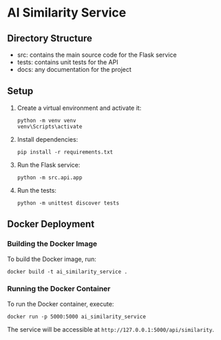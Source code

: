 # AI Similarity Service

## Directory Structure
- src: contains the main source code for the Flask service
- tests: contains unit tests for the API
- docs: any documentation for the project

## Setup
1. Create a virtual environment and activate it:
   ```
   python -m venv venv
   venv\Scripts\activate
   ```

2. Install dependencies:
   ```
   pip install -r requirements.txt
   ```

3. Run the Flask service:
   ```
   python -m src.api.app
   ```

4. Run the tests:
   ```
   python -m unittest discover tests
   ```

## Docker Deployment

### Building the Docker Image
To build the Docker image, run:
```
docker build -t ai_similarity_service .
```

### Running the Docker Container
To run the Docker container, execute:
```
docker run -p 5000:5000 ai_similarity_service
```

The service will be accessible at `http://127.0.0.1:5000/api/similarity`.